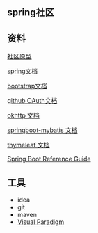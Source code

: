 ## spring社区

## 资料
[社区原型](https://elasticsearch.cn/ )

[spring文档](https://spring.io/guides/gs/serving-web-content/)

[bootstrap文档](https://v3.bootcss.com/getting-started/)

[github OAuth文档](https://developer.github.com/apps/building-oauth-apps/creating-an-oauth-app/)

[okhttp 文档](https://square.github.io/okhttp/)

[springboot-mybatis 文档](https://mybatis.org/spring-boot-starter/mybatis-spring-boot-autoconfigure/index.html)

[thymeleaf 文档](https://www.thymeleaf.org/doc/tutorials/3.0/usingthymeleaf.html#setting-attribute-values)

[Spring Boot Reference Guide](https://docs.spring.io/spring-boot/docs/2.0.0.RC1/reference/htmlsingle/#boot-features-embedded-database-support)

## 工具
* idea
* git
* maven
* [Visual Paradigm](https://www.visual-paradigm.com)
